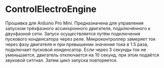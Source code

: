 # ControlElectroEngine

Прошивка для Arduino Pro Mini.
Предназначена для управления запуском трёхфазного ассинхронного двигателя, подключённого к двухфазной сети.
Запуск осуществляется путём подключения пускового конденсатора через реле.
Микроконтроллер замеряет ток через фазу двигателя и при превышении значения тока в 1.5 раза, подключает пусковой конденсатор.
Если через 3 секунды ток не уменьшается, двигатель отключается на 10 секунд, при этом подаётся звуковой ситгнал.
Затем цикл запуска повторяется.
